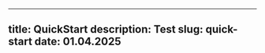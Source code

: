 --------------------------------------------------------
title: QuickStart
description: Test
slug: quick-start
date: 01.04.2025
--------------------------------------------------------